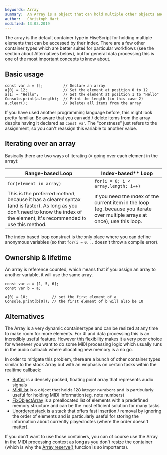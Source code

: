 ```yaml
---
keywords: Array
summary:  An Array is a object that can hold multiple other objects and can be indexed using a sequential number.
author:   Christoph Hart
modified: 13.03.2019
---
```


The array is the default container type in HiseScript for holding multiple elements that can be accessed by their index. There are a few other container types which are better suited for particular workflows (see the section about Alternatives below), but for general data processing this is one of the most important concepts to know about.

## Basic usage

```!javascript
const var a = [];         // Declare an array
a[0] = 12;                // Set the element at position 0 to 12
a[1] = "Hello";           // Set the element at position 1 to "Hello"
Console.print(a.length);  // Print the length (in this case 2)
a.clear();                // Deletes all items from the array
```
  
If you have used another programming language before, this might look pretty familiar. Be aware that you can add / delete items from the array despite having it declared as `const var`. The "constness" just refers to the assignment, so you can't reassign this variable to another value.

## Iterating over an array

Basically there are two ways of iterating (= going over each element in the array):

| Range-based Loop | Index-based** Loop |
| --- | --- |
| `for(element in array)` | `for(i = 0; i < array.length; i++)` |
|  This is the preferred method, because it has a clearer syntax (and is faster). As long as you don't need to know the index of the element, it's recommended to use this method. | If you need the index of the current item in the loop (eg. because you iterate over multiple arrays at once), use this loop. |

The index based loop construct is the only place where you can define anonymous variables (so that `for(i = 0...` doesn't throw a compile error).

## Ownership & lifetime

An array is reference counted, which means that if you assign an array to another variable, it will use the same array.

```!javascript
const var a = [1, 5, 6];
const var b = a;

a[0] = 10;           // set the first element of a
Console.print(b[0]); // the first element of b will also be 10
```

## Alternatives

The Array is a very dynamic container type and can be resized at any time to make room for more elements. For UI and data processing this is an incredibly useful feature. However this flexibility makes it a very poor choice for whenever you want to do some MIDI processing logic which usually runs in the audio callback where allocating new memory is a no go. 

In order to mitigate this problem, there are a bunch of other container types similar to the stock Array but with an emphasis on certain tasks within the realtime callback:

- [Buffer](/scripting/scripting-api/buffer) is a densely packed, floating point array that represents audio signals
- [MidiList](/scripting/scripting-api/midilist) is a object that holds 128 integer numbers and is particularly useful for holding MIDI information (eg. note numbers)
- [FixObjectArray](/scripting/scripting-api/fixobjectarray) is a preallocated list of elements with a predefined memory structure and can be the most efficient solution for many tasks
- [Unorderedstack](/scripting/scripting-api/unorderedstack) is a stack that offers fast insertion / removal by ignoring the order of elements and is particularly useful for storing the information about currently played notes (where the order doesn't matter).

If you don't want to use those containers, you can of course use the Array in the MIDI processing context as long as you don't resize the container (which is why the [Array.reserve()](/scripting/scripting-api/array#reserve) function is so importanta).


